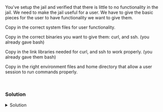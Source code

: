 You've setup the jail and verified that there is little to no functionality in the jail. We need to make the jail useful for a user. We have to give the basic pieces for the user to have functionality we want to give them.

Copy in the correct system files for user functionality.

Copy in the correct binaries you want to give them: curl, and ssh. (you already gave bash)

Copy in the link libraries needed for curl, and ssh to work properly. (you already gave them bash)

Copy in the right environment files and home directory that allow a user session to run commands properly.

<br>

### Solution
<details>
<summary>Solution</summary>
Copy over the system files.

Inspect sudoers file.
```plain
for file in passwd group nsswitch.conf hosts; do cp /etc/$file /var/chroot/etc/$file; done
```

Now that you've pulled those base files over copy in the binaries of commands we're going to give the jailed user.

```plain
for binary in bash ssh curl; do cp /usr/bin/$binary /var/chroot/usr/bin/$binary; done
```

Now that those are in the correct place, everything that those binaries use as a link library can be found with the ldd command. Test this out.

```plain
ldd /usr/bin/bash
```

This shows all the link libaries for bash. We need to copy them in for curl and ssh, we did bash in the last step.

```plain
for package in $(ldd /usr/bin/ssh | awk '{print $(NF -1)}'); do cp $package /var/chroot/$package; done
```

```plain
for package in $(ldd /usr/bin/curl | awk '{print $(NF -1)}'); do cp $package /var/chroot/$package; done
```

You can ignore the error about stat-ing the one file linux-vdso.so.1 it won't affect the rest of the lab.

Now that these files have been pushed, environment files have to exist for the bash shell to run properly.

```plain
mknod -m 666 /var/chroot/dev/null c 1 3
```

```plain
mknod -m 666 /var/chroot/dev/tty c 5 0
```

```plain
mknod -m 666 /var/chroot/dev/zero c 1 5
```

```plain
mknod -m 666 /var/chroot/dev/random c 1 8
```

```plain
mknod -m 666 /var/chroot/dev/urandom c 1 9
```

There's one last set of libraries that are needed for your user to have network functionality, they are the nss files. Copy them over.

```plain
cp -r /lib/x86_64-linux-gnu/*nss* /var/chroot/lib/x86_64-linux-gnu/
```

You've set up your environment so hit submit to move on and test.

</details>